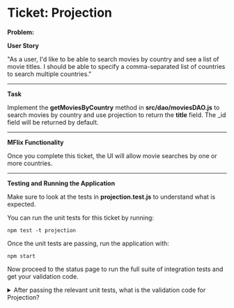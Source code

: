 Ticket: Projection
===========================

**Problem:**

**User Story**

"As a user, I'd like to be able to search movies by country and see a list of movie titles. I should be able to specify a comma-separated list of countries to search multiple countries."

---

**Task**

Implement the **getMoviesByCountry** method in **src/dao/moviesDAO.js** to search movies by country and use projection to return the **title** field. The _id field will be returned by default.

---

**MFlix Functionality**

Once you complete this ticket, the UI will allow movie searches by one or more countries.

---

**Testing and Running the Application**

Make sure to look at the tests in **projection.test.js** to understand what is expected.

You can run the unit tests for this ticket by running:

```
npm test -t projection
```

Once the unit tests are passing, run the application with:

```
npm start
```

Now proceed to the status page to run the full suite of integration tests and get your validation code.

<details>
  <summary>After passing the relevant unit tests, what is the validation code for Projection?</summary>
   Answer: 5a94762f949291c47fa6474d
</details>